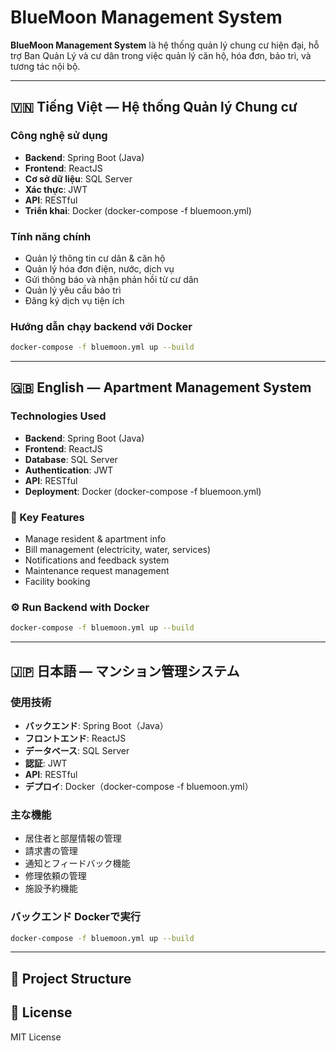 
#  BlueMoon Management System

**BlueMoon Management System** là hệ thống quản lý chung cư hiện đại, hỗ trợ Ban Quản Lý và cư dân trong việc quản lý căn hộ, hóa đơn, bảo trì, và tương tác nội bộ.

---

## 🇻🇳 Tiếng Việt — Hệ thống Quản lý Chung cư

### Công nghệ sử dụng
- **Backend**: Spring Boot (Java)
- **Frontend**: ReactJS
- **Cơ sở dữ liệu**: SQL Server
- **Xác thực**: JWT
- **API**: RESTful
- **Triển khai**: Docker (docker-compose -f bluemoon.yml)

### Tính năng chính
- Quản lý thông tin cư dân & căn hộ
- Quản lý hóa đơn điện, nước, dịch vụ
- Gửi thông báo và nhận phản hồi từ cư dân
- Quản lý yêu cầu bảo trì
- Đăng ký dịch vụ tiện ích

### Hướng dẫn chạy backend với Docker

```bash
docker-compose -f bluemoon.yml up --build
```

---

## 🇬🇧 English — Apartment Management System

### Technologies Used
- **Backend**: Spring Boot (Java)
- **Frontend**: ReactJS
- **Database**: SQL Server
- **Authentication**: JWT
- **API**: RESTful
- **Deployment**: Docker (docker-compose -f bluemoon.yml)

### 🧩 Key Features
- Manage resident & apartment info
- Bill management (electricity, water, services)
- Notifications and feedback system
- Maintenance request management
- Facility booking

### ⚙️ Run Backend with Docker

```bash
docker-compose -f bluemoon.yml up --build
```

---

## 🇯🇵 日本語 — マンション管理システム

### 使用技術
- **バックエンド**: Spring Boot（Java）
- **フロントエンド**: ReactJS
- **データベース**: SQL Server
- **認証**: JWT
- **API**: RESTful
- **デプロイ**: Docker（docker-compose -f bluemoon.yml）

### 主な機能
- 居住者と部屋情報の管理
- 請求書の管理
- 通知とフィードバック機能
- 修理依頼の管理
- 施設予約機能

### バックエンド Dockerで実行

```bash
docker-compose -f bluemoon.yml up --build
```

---

## 📂 Project Structure


## 📄 License
MIT License
